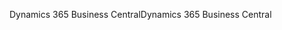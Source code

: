 <span data-ttu-id="73708-101">Dynamics 365 Business Central</span><span class="sxs-lookup"><span data-stu-id="73708-101">Dynamics 365 Business Central</span></span>
